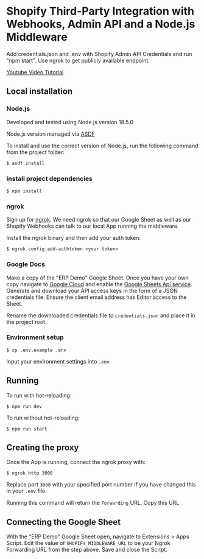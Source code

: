 # Shopify Third-Party Integration with Webhooks, Admin API and a Node.js Middleware

Add credentials.json and .env with Shopify Admin API Credentials and run "npm start".
Use ngrok to get publicly available endpoint.

[Youtube Video Tutorial](https://youtu.be/CliC2iNl-fQ)

## Local installation

### Node.js

Developed and tested using Node.js version 18.5.0

Node.js version managed via [ASDF](https://asdf-vm.com/guide/getting-started.html)

To install and use the correct version of Node.js, run the following command from the project folder:

`$ asdf install`

### Install project dependencies

`$ npm install`

### ngrok

Sign up for [ngrok](https://ngrok.com). We need ngrok so that our Google Sheet as well as our Shopify Webhooks can talk to our local App running the middleware.

Install the ngrok binary and then add your auth token:

`$ ngrok config add-authtoken <your token>`

### Google Docs

Make a copy of the "ERP Demo" Google Sheet. Once you have your own copy navigate to [Google Cloud](https://console.cloud.google.com/) and enable the [Google Sheets Api service](https://console.cloud.google.com/marketplace/product/google/sheets.googleapis.com). Generate and download your API access keys in the form of a JSON credentials file. Ensure the client email address has Editor access to the Sheet.

Rename the downloaded credentials file to `credentials.json` and place it in the project root.

### Environment setup

`$ cp .env.example .env`

Input your environment settings into `.env`

## Running

To run with hot-reloading:

`$ npm run dev`

To run without hot-reloading:

`$ npm run start`

## Creating the proxy

Once the App is running, connect the ngrok proxy with:

`$ ngrok http 3000`

Replace port `3000` with your specified port number if you have changed this in your `.env` file.

Running this command will return the `Forwarding` URL. Copy this URL

## Connecting the Google Sheet

With the "ERP Demo" Google Sheet open, navigate to Extensions > Apps Script. Edit the value of `SHOPIFY_MIDDLEWARE_URL` to be your Ngrok Forwarding URL from the step above. Save and close the Script.


